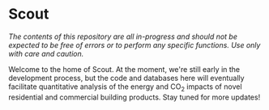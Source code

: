 Scout
======
*The contents of this repository are all in-progress and should not be expected to be free of errors or to perform any specific functions. Use only with care and caution.*

Welcome to the home of Scout. At the moment, we're still early in the development process, but the code and databases here will eventually facilitate quantitative analysis of the energy and CO<sub>2</sub> impacts of novel residential and commercial building products. Stay tuned for more updates!
